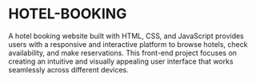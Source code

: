# HOTEL-BOOKING
A hotel booking website built with HTML, CSS, and JavaScript provides users with a responsive and interactive platform to browse hotels, check availability, and make reservations. This front-end project focuses on creating an intuitive and visually appealing user interface that works seamlessly across different devices.
